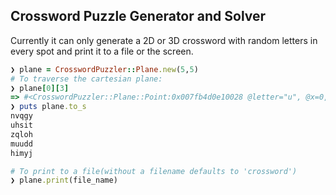 ## Crossword Puzzle Generator and Solver

Currently it can only generate a 2D or 3D crossword with random letters in every spot and print it to a file or the screen.

```ruby
❯ plane = CrosswordPuzzler::Plane.new(5,5)
# To traverse the cartesian plane:
❯ plane[0][3]
=> #<CrosswordPuzzler::Plane::Point:0x007fb4d0e10028 @letter="u", @x=0, @y=3, @z=0>
❯ puts plane.to_s
nvqgy
uhsit
zqloh
muudd
himyj

# To print to a file(without a filename defaults to 'crossword')
❯ plane.print(file_name)
```
